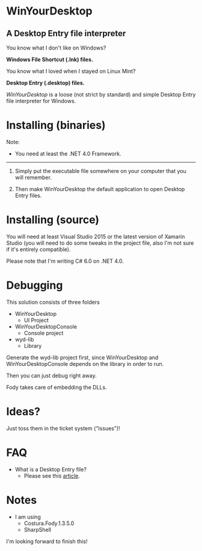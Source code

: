 # WinYourDesktop
## A Desktop Entry file interpreter

You know what I don't like on Windows?

__Windows File Shortcut (.lnk) files.__

You know what I loved when I stayed on Linux Mint?

__Desktop Entry (.desktop) files.__

_WinYourDesktop_ is a loose (not strict by standard) and simple Desktop Entry file interpreter for Windows.

# Installing (binaries)

Note:

- You need at least the .NET 4.0 Framework.

---

1. Simply put the executable file somewhere on your computer that you will remember.

2. Then make WinYourDesktop the default application to open Desktop Entry files.

# Installing (source)

You will need at least Visual Studio 2015 or the latest version of Xamarin Studio (you will need to do some tweaks in the project file, also I'm not sure if it's entirely compatible).

Please note that I'm writing C# 6.0 on .NET 4.0.

# Debugging

This solution consists of three folders

- WinYourDesktop
  - UI Project
- WinYourDesktopConsole
  - Console project
- wyd-lib
  - Library

Generate the wyd-lib project first, since WinYourDesktop and WinYourDesktopConsole depends on the library in order to run.

Then you can just debug right away.

Fody takes care of embedding the DLLs.

# Ideas?

Just toss them in the ticket system ("Issues")!

# FAQ

- What is a Desktop Entry file?
  - Please see this [article](http://www.linuxtopia.org/online_books/linux_desktop_guides/gnome_2.14_admin_guide/menustructure-desktopentry.html).

# Notes

- I am using
  - Costura.Fody.1.3.5.0
  - SharpShell


I'm looking forward to finish this!